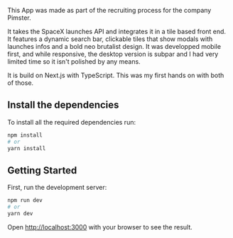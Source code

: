 This App was made as part of the recruiting process for the company Pimster.

It takes the SpaceX launches API and integrates it in a tile based front end.
It features a dynamic search bar, clickable tiles that show modals with launches infos and a bold neo brutalist design.
It was developped mobile first, and while responsive, the desktop version is subpar and I had very limited time so it isn't polished by any means.

It is build on Next.js with TypeScript. This was my first hands on with both of those.

## Install the dependencies

To install all the required dependencies run:

```bash
npm install
# or
yarn install
```

## Getting Started

First, run the development server:

```bash
npm run dev
# or
yarn dev
```

Open [http://localhost:3000](http://localhost:3000) with your browser to see the result.

